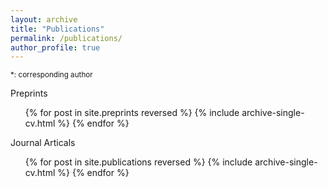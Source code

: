 ```yaml
---
layout: archive
title: "Publications"
permalink: /publications/
author_profile: true
---
```

<small>*: corresponding author</small>

Preprints
  <ul>{% for post in site.preprints reversed %}
    {% include archive-single-cv.html %}
  {% endfor %}</ul>
Journal Articals
  <ul>{% for post in site.publications reversed %}
    {% include archive-single-cv.html %}
  {% endfor %}</ul>

